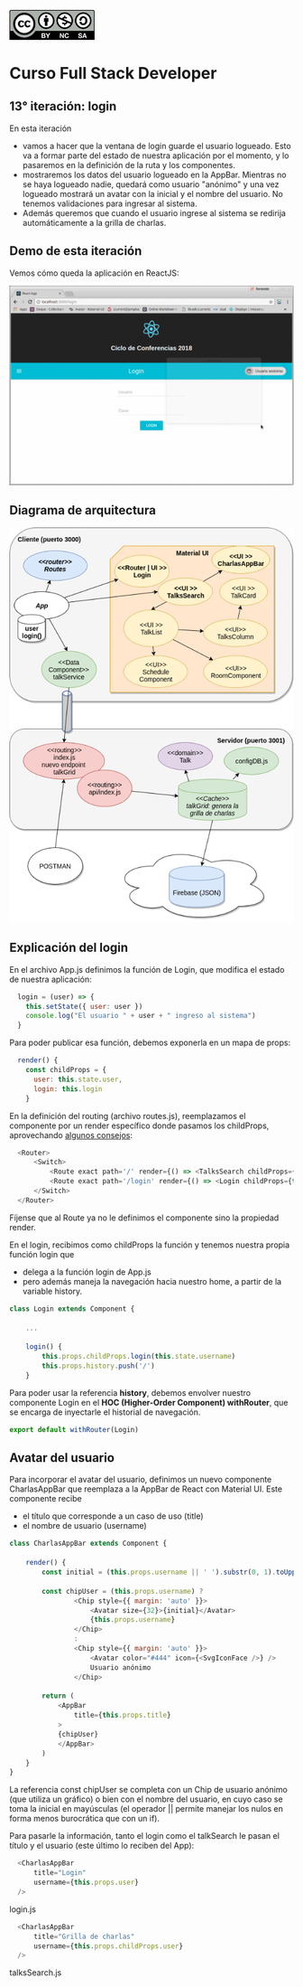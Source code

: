 <img src="images/license.png"
    width="30%" height="30%">

# Curso Full Stack Developer

## 13° iteración: login

En esta iteración

- vamos a hacer que la ventana de login guarde el usuario logueado. Esto va a formar parte del estado de nuestra aplicación por el momento, y lo pasaremos en la definición de la ruta y los componentes. 
- mostraremos los datos del usuario logueado en la AppBar. Mientras no se haya logueado nadie, quedará como usuario "anónimo" y una vez logueado mostrará un avatar con la inicial y el nombre del usuario. No tenemos validaciones para ingresar al sistema.
- Además queremos que cuando el usuario ingrese al sistema se redirija automáticamente a la grilla de charlas. 

## Demo de esta iteración

Vemos cómo queda la aplicación en ReactJS:

![](images/demo.gif)


## Diagrama de arquitectura

![](images/Iteracion13.png)

## Explicación del login

En el archivo App.js definimos la función de Login, que modifica el estado de nuestra aplicación:

```javascript
  login = (user) => {
    this.setState({ user: user })
    console.log("El usuario " + user + " ingreso al sistema")
  }
```

Para poder publicar esa función, debemos exponerla en un mapa de props:

```javascript
  render() {
    const childProps = {
      user: this.state.user,
      login: this.login
    }
```

En la definición del routing (archivo routes.js), reemplazamos el componente por un render específico donde pasamos los childProps, aprovechando [algunos consejos](https://stackoverflow.com/questions/41679324/how-do-i-pass-parent-state-to-its-child-components):

```javascript
  <Router>
      <Switch>
          <Route exact path='/' render={() => <TalksSearch childProps={this.props.childProps} />} />
          <Route exact path='/login' render={() => <Login childProps={this.props.childProps} />} />
      </Switch>
  </Router>
```

Fíjense que al Route ya no le definimos el componente sino la propiedad render.

En el login, recibimos como childProps la función y tenemos nuestra propia función login que

- delega a la función login de App.js
- pero además maneja la navegación hacia nuestro home, a partir de la variable history.

```javascript
class Login extends Component {

    ...

    login() {
        this.props.childProps.login(this.state.username)
        this.props.history.push('/')
    }
```

Para poder usar la referencia **history**, debemos envolver nuestro componente Login en el **HOC (Higher-Order Component) withRouter**, que se encarga de inyectarle el historial de navegación. 

```javascript
export default withRouter(Login)
```

## Avatar del usuario

Para incorporar el avatar del usuario, definimos un nuevo componente CharlasAppBar que reemplaza a la AppBar de React con Material UI. Este componente recibe

- el título que corresponde a un caso de uso (title)
- el nombre de usuario (username)

```javascript
class CharlasAppBar extends Component {

    render() {
        const initial = (this.props.username || ' ').substr(0, 1).toUpperCase()

        const chipUser = (this.props.username) ? 
                <Chip style={{ margin: 'auto' }}>
                    <Avatar size={32}>{initial}</Avatar>
                    {this.props.username}
                </Chip>
                :
                <Chip style={{ margin: 'auto' }}>
                    <Avatar color="#444" icon={<SvgIconFace />} />
                    Usuario anónimo
                </Chip>
            
        return (
            <AppBar
                title={this.props.title}
            >
            {chipUser}
            </AppBar>
        )
    }
}
```

La referencia const chipUser se completa con un Chip de usuario anónimo (que utiliza un gráfico) o bien con el nombre del usuario, en cuyo caso se toma la inicial en mayúsculas (el operador || permite manejar los nulos en forma menos burocrática que con un if).

Para pasarle la información, tanto el login como el talkSearch le pasan el título y el usuario (este último lo reciben del App):

```javascript
  <CharlasAppBar
      title="Login"
      username={this.props.user}
  />
```
login.js

```javascript
  <CharlasAppBar
      title="Grilla de charlas"
      username={this.props.childProps.user}
  />
```
talksSearch.js

